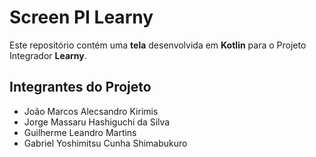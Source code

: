 # Screen PI Learny

Este repositório contém uma **tela** desenvolvida em **Kotlin** para o Projeto Integrador **Learny**.

## Integrantes do Projeto

- João Marcos Alecsandro Kirimis
- Jorge Massaru Hashiguchi da Silva
- Guilherme Leandro Martins
- Gabriel Yoshimitsu Cunha Shimabukuro
